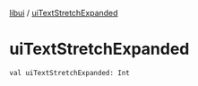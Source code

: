 [libui](index.md) / [uiTextStretchExpanded](./ui-text-stretch-expanded.md)

# uiTextStretchExpanded

`val uiTextStretchExpanded: Int`